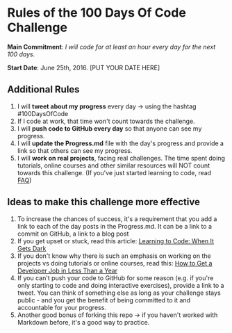 # Rules of the 100 Days Of Code Challenge

**Main Commitment**: *I will code for at least an hour every day for the next 100 days.*

**Start Date**: June 25th, 2016. [PUT YOUR DATE HERE]

## Additional Rules
1. I will **tweet about my progress** every day -> using the hashtag #100DaysOfCode
2. If I code at work, that time won't count towards the challenge.
3. I will **push code to GitHub every day** so that anyone can see my progress.
4. I will **update the Progress.md** file with the day's progress and provide a link so that others can see my progress.
5. I will **work on real projects**, facing real challenges. The time spent doing tutorials, online courses and other similar resources will NOT count towards this challenge. (If you've just started learning to code, read [FAQ](FAQ.md))


## Ideas to make this challenge more effective
1. To increase the chances of success, it's a requirement that you add a link to each of the day posts in the Progress.md. It can be a link to a commit on GitHub, a link to a blog post
2. If you get upset or stuck, read this article: [Learning to Code: When It Gets Dark](https://www.freecodecamp.org/news/learning-to-code-when-it-gets-dark-e485edfb58fd/)
3. If you don't know why there is such an emphasis on working on the projects vs doing tutorials or online courses, read this: [How to Get a Developer Job in Less Than a Year](https://www.freecodecamp.org/news/how-to-get-a-developer-job-in-less-than-a-year-c27bbfe71645/)
4. If you can't push your code to GitHub for some reason (e.g. if you're only starting to code and doing interactive exercises), provide a link to a tweet. You can think of something else as long as your challenge stays public - and you get the benefit of being committed to it and accountable for your progress.
5. Another good bonus of forking this repo -> if you haven't worked with Markdown before, it's a good way to practice.


